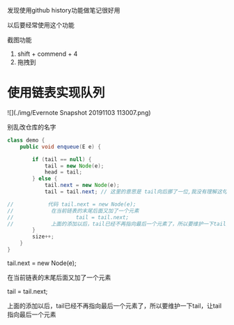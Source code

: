 发现使用github history功能做笔记很好用

以后要经常使用这个功能


截图功能 

1. shift + commend + 4
2. 拖拽到


# 使用链表实现队列

![](./img/Evernote Snapshot 20191103 113007.png)

别乱改仓库的名字

```java
class demo {
    public void enqueue(E e) {

        if (tail == null) {
            tail = new Node(e);
            head = tail;
        } else {
            tail.next = new Node(e);
            tail = tail.next; // 这里的意思是 tail向后挪了一位,我没有理解这句话的根本原因是我没有理解java语言中的引用类型

//           代码 tail.next = new Node(e);
//            在当前链表的末尾后面又加了一个元素
//                    tail = tail.next;
//            上面的添加以后，tail已经不再指向最后一个元素了，所以要维护一下tail，让tail指向最后一个元素
        }
        size++;
    }
}
```

tail.next = new Node(e);

在当前链表的末尾后面又加了一个元素



tail = tail.next;

上面的添加以后，tail已经不再指向最后一个元素了，所以要维护一下tail，让tail指向最后一个元素
